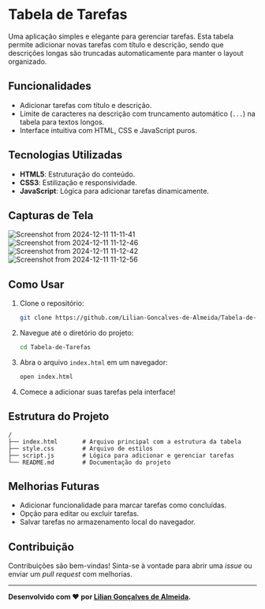 # Tabela de Tarefas

Uma aplicação simples e elegante para gerenciar tarefas. Esta tabela permite adicionar novas tarefas com título e descrição, sendo que descrições longas são truncadas automaticamente para manter o layout organizado.

## Funcionalidades

- Adicionar tarefas com título e descrição.
- Limite de caracteres na descrição com truncamento automático (`...`) na tabela para textos longos.
- Interface intuitiva com HTML, CSS e JavaScript puros.

## Tecnologias Utilizadas

- **HTML5**: Estruturação do conteúdo.
- **CSS3**: Estilização e responsividade.
- **JavaScript**: Lógica para adicionar tarefas dinamicamente.

## Capturas de Tela

![Screenshot from 2024-12-11 11-11-41](https://github.com/user-attachments/assets/a5ef4239-140f-4cfc-9181-3cfcb586ef49)
![Screenshot from 2024-12-11 11-12-46](https://github.com/user-attachments/assets/2c506072-49b3-42f7-bba8-9e521274689e)
![Screenshot from 2024-12-11 11-12-42](https://github.com/user-attachments/assets/9c9acc49-3ce5-4485-9246-c89ef3840b21)
![Screenshot from 2024-12-11 11-12-56](https://github.com/user-attachments/assets/3645afa0-620a-4fa5-85a8-19136e3ee896)

## Como Usar

1. Clone o repositório:
   ```bash
   git clone https://github.com/Lilian-Goncalves-de-Almeida/Tabela-de-Tarefas.git
   ```

2. Navegue até o diretório do projeto:
   ```bash
   cd Tabela-de-Tarefas
   ```

3. Abra o arquivo `index.html` em um navegador:
   ```bash
   open index.html
   ```

4. Comece a adicionar suas tarefas pela interface!

## Estrutura do Projeto

```
/
├── index.html       # Arquivo principal com a estrutura da tabela
├── style.css        # Arquivo de estilos
├── script.js        # Lógica para adicionar e gerenciar tarefas
└── README.md        # Documentação do projeto
```

## Melhorias Futuras

- Adicionar funcionalidade para marcar tarefas como concluídas.
- Opção para editar ou excluir tarefas.
- Salvar tarefas no armazenamento local do navegador.

## Contribuição

Contribuições são bem-vindas! Sinta-se à vontade para abrir uma *issue* ou enviar um *pull request* com melhorias.

---

**Desenvolvido com ❤️ por [Lilian Gonçalves de Almeida](https://github.com/Lilian-Goncalves-de-Almeida).**

